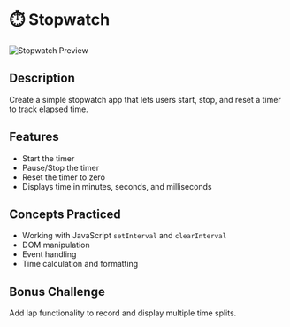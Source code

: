 # ⏱️ Stopwatch

![Stopwatch Preview](../../assets/stopwatch.PNG)

## Description
Create a simple stopwatch app that lets users start, stop, and reset a timer to track elapsed time.

## Features
- Start the timer
- Pause/Stop the timer
- Reset the timer to zero
- Displays time in minutes, seconds, and milliseconds

## Concepts Practiced
- Working with JavaScript `setInterval` and `clearInterval`
- DOM manipulation
- Event handling
- Time calculation and formatting

## Bonus Challenge
Add lap functionality to record and display multiple time splits.


